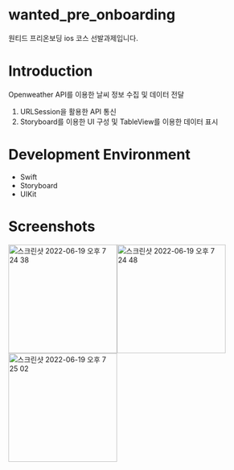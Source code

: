 # wanted_pre_onboarding
원티드 프리온보딩 ios 코스 선발과제입니다.

# Introduction
Openweather API를 이용한 날씨 정보 수집 및 데이터 전달

1. URLSession을 활용한 API 통신
2. Storyboard를 이용한 UI 구성 및 TableView를 이용한 데이터 표시

# Development Environment
* Swift
* Storyboard
* UIKit

# Screenshots
<img width="216" alt="스크린샷 2022-06-19 오후 7 24 38" src="https://user-images.githubusercontent.com/51810980/174476528-2f473603-dc02-4310-9213-b30523dcd204.png"><img width="216" alt="스크린샷 2022-06-19 오후 7 24 48" src="https://user-images.githubusercontent.com/51810980/174476533-849db611-31ab-4a02-b9e5-a3c04e2625cd.png"><img width="216" alt="스크린샷 2022-06-19 오후 7 25 02" src="https://user-images.githubusercontent.com/51810980/174476535-7d023e88-d569-4ded-ad29-0348af159b7d.png">
